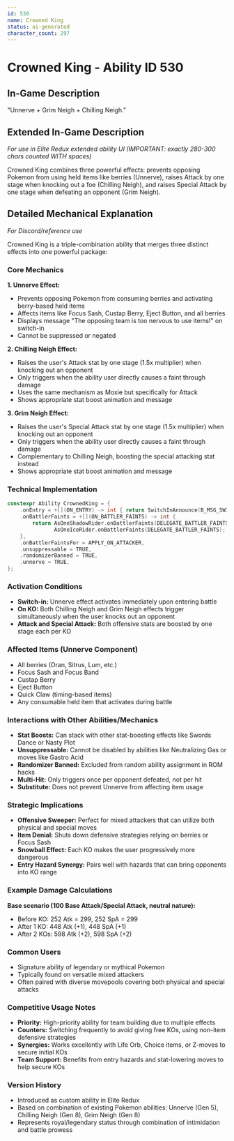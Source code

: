 ```yaml
---
id: 530
name: Crowned King
status: ai-generated
character_count: 297
---
```


# Crowned King - Ability ID 530

## In-Game Description
"Unnerve + Grim Neigh + Chilling Neigh."

## Extended In-Game Description
*For use in Elite Redux extended ability UI (IMPORTANT: exactly 280-300 chars counted WITH spaces)*

Crowned King combines three powerful effects: prevents opposing Pokemon from using held items like berries (Unnerve), raises Attack by one stage when knocking out a foe (Chilling Neigh), and raises Special Attack by one stage when defeating an opponent (Grim Neigh).

## Detailed Mechanical Explanation
*For Discord/reference use*

Crowned King is a triple-combination ability that merges three distinct effects into one powerful package:

### Core Mechanics

**1. Unnerve Effect:**
- Prevents opposing Pokemon from consuming berries and activating berry-based held items
- Affects items like Focus Sash, Custap Berry, Eject Button, and all berries
- Displays message "The opposing team is too nervous to use items!" on switch-in
- Cannot be suppressed or negated

**2. Chilling Neigh Effect:**
- Raises the user's Attack stat by one stage (1.5x multiplier) when knocking out an opponent
- Only triggers when the ability user directly causes a faint through damage
- Uses the same mechanism as Moxie but specifically for Attack
- Shows appropriate stat boost animation and message

**3. Grim Neigh Effect:**
- Raises the user's Special Attack stat by one stage (1.5x multiplier) when knocking out an opponent  
- Only triggers when the ability user directly causes a faint through damage
- Complementary to Chilling Neigh, boosting the special attacking stat instead
- Shows appropriate stat boost animation and message

### Technical Implementation
```cpp
constexpr Ability CrownedKing = {
    .onEntry = +[](ON_ENTRY) -> int { return SwitchInAnnounce(B_MSG_SWITCHIN_CROWNEDKING); },
    .onBattlerFaints = +[](ON_BATTLER_FAINTS) -> int {
        return AsOneShadowRider.onBattlerFaints(DELEGATE_BATTLER_FAINTS) | 
               AsOneIceRider.onBattlerFaints(DELEGATE_BATTLER_FAINTS);
    },
    .onBattlerFaintsFor = APPLY_ON_ATTACKER,
    .unsuppressable = TRUE,
    .randomizerBanned = TRUE,
    .unnerve = TRUE,
};
```

### Activation Conditions
- **Switch-in:** Unnerve effect activates immediately upon entering battle
- **On KO:** Both Chilling Neigh and Grim Neigh effects trigger simultaneously when the user knocks out an opponent
- **Attack and Special Attack:** Both offensive stats are boosted by one stage each per KO

### Affected Items (Unnerve Component)
- All berries (Oran, Sitrus, Lum, etc.)
- Focus Sash and Focus Band
- Custap Berry
- Eject Button
- Quick Claw (timing-based items)
- Any consumable held item that activates during battle

### Interactions with Other Abilities/Mechanics
- **Stat Boosts:** Can stack with other stat-boosting effects like Swords Dance or Nasty Plot
- **Unsuppressable:** Cannot be disabled by abilities like Neutralizing Gas or moves like Gastro Acid  
- **Randomizer Banned:** Excluded from random ability assignment in ROM hacks
- **Multi-Hit:** Only triggers once per opponent defeated, not per hit
- **Substitute:** Does not prevent Unnerve from affecting item usage

### Strategic Implications
- **Offensive Sweeper:** Perfect for mixed attackers that can utilize both physical and special moves
- **Item Denial:** Shuts down defensive strategies relying on berries or Focus Sash
- **Snowball Effect:** Each KO makes the user progressively more dangerous
- **Entry Hazard Synergy:** Pairs well with hazards that can bring opponents into KO range

### Example Damage Calculations
**Base scenario (100 Base Attack/Special Attack, neutral nature):**
- Before KO: 252 Atk = 299, 252 SpA = 299
- After 1 KO: 448 Atk (+1), 448 SpA (+1) 
- After 2 KOs: 598 Atk (+2), 598 SpA (+2)

### Common Users
- Signature ability of legendary or mythical Pokemon
- Typically found on versatile mixed attackers
- Often paired with diverse movepools covering both physical and special attacks

### Competitive Usage Notes
- **Priority:** High-priority ability for team building due to multiple effects
- **Counters:** Switching frequently to avoid giving free KOs, using non-item defensive strategies
- **Synergies:** Works excellently with Life Orb, Choice items, or Z-moves to secure initial KOs
- **Team Support:** Benefits from entry hazards and stat-lowering moves to help secure KOs

### Version History
- Introduced as custom ability in Elite Redux
- Based on combination of existing Pokemon abilities: Unnerve (Gen 5), Chilling Neigh (Gen 8), Grim Neigh (Gen 8)
- Represents royal/legendary status through combination of intimidation and battle prowess